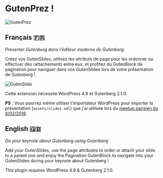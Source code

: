 # GutenPrez !

![GutenPrez](https://c1.staticflickr.com/5/4745/39581964824_03b6ca5957_o.png)

## Français 🇫🇷
*Présenter Gutenberg dans l'éditeur moderne de Gutenberg.*

Créez vos GutenSlides, utilisez les attributs de page pour les ordonner ou effectuer des rattachements entre eux, et profitez du GutenBlock de pagination pour naviguer dans vos GutenSlides lors de votre présentation de Gutenberg !

![GutenSlide](https://c1.staticflickr.com/5/4614/38483287100_a1ffe42f2f_o.png)

Cette extension nécessite WordPress 4.9 et Gutenberg 2.1.0.

**PS** : Vous pourrez même utiliser l'importateur WordPress pour importer la présentation (`assets/slides.xml`) que j'ai utilisée lors du [meetup parisien du 8/02/2018](https://www.meetup.com/fr-FR/wordpress-ile-de-france/events/246941333/).

## English 🇬🇧
*Do your keynote about Gutenberg using Gutenberg*

Add your GutenSlides, use the page attributes to order or attach your slide to a parent one and enjoy the Pagination GutenBlock to navigate into your GutenSlides during your keynote about Gutenberg !

This plugin requires WordPress 4.9 & Gutenberg 2.1.0.
